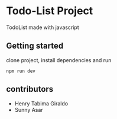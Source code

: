 # Todo-List Project

TodoList made with javascript

## Getting started

clone project, install dependencies and run

`npm run dev`

## contributors

* Henry Tabima Giraldo
* Sunny Asar
